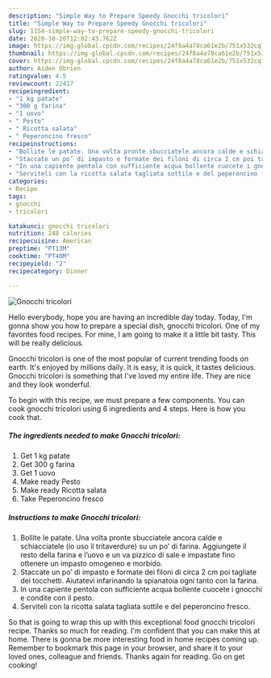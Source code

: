 ```yaml
---
description: "Simple Way to Prepare Speedy Gnocchi tricolori"
title: "Simple Way to Prepare Speedy Gnocchi tricolori"
slug: 1154-simple-way-to-prepare-speedy-gnocchi-tricolori
date: 2020-10-20T12:02:43.762Z
image: https://img-global.cpcdn.com/recipes/24f8a4a78ca61e2b/751x532cq70/gnocchi-tricolori-recipe-main-photo.jpg
thumbnail: https://img-global.cpcdn.com/recipes/24f8a4a78ca61e2b/751x532cq70/gnocchi-tricolori-recipe-main-photo.jpg
cover: https://img-global.cpcdn.com/recipes/24f8a4a78ca61e2b/751x532cq70/gnocchi-tricolori-recipe-main-photo.jpg
author: Aiden Obrien
ratingvalue: 4.5
reviewcount: 22417
recipeingredient:
- "1 kg patate"
- "300 g farina"
- "1 uovo"
- " Pesto"
- " Ricotta salata"
- " Peperoncino fresco"
recipeinstructions:
- "Bollite le patate. Una volta pronte sbucciatele ancora calde e schiacciatele (io uso il tritaverdure) su un po’ di farina. Aggiungete il resto della farina e l’uovo e un va pizzico di sale e impastate fino ottenere un impasto omogeneo e morbido."
- "Staccate un po’ di impasto e formate dei filoni di circa 2 cm poi tagliate dei tocchetti. Aiutatevi infarinando la spianatoia ogni tanto con la farina."
- "In una capiente pentola con sufficiente acqua bollente cuocete i gnocchi e condite con il pesto."
- "Serviteli con la ricotta salata tagliata sottile e del peperoncino fresco."
categories:
- Recipe
tags:
- gnocchi
- tricolori

katakunci: gnocchi tricolori 
nutrition: 248 calories
recipecuisine: American
preptime: "PT13M"
cooktime: "PT40M"
recipeyield: "2"
recipecategory: Dinner

---
```



![Gnocchi tricolori](https://img-global.cpcdn.com/recipes/24f8a4a78ca61e2b/751x532cq70/gnocchi-tricolori-recipe-main-photo.jpg)

Hello everybody, hope you are having an incredible day today. Today, I'm gonna show you how to prepare a special dish, gnocchi tricolori. One of my favorites food recipes. For mine, I am going to make it a little bit tasty. This will be really delicious.

Gnocchi tricolori is one of the most popular of current trending foods on earth. It's enjoyed by millions daily. It is easy, it is quick, it tastes delicious. Gnocchi tricolori is something that I've loved my entire life. They are nice and they look wonderful.




To begin with this recipe, we must prepare a few components. You can cook gnocchi tricolori using 6 ingredients and 4 steps. Here is how you cook that.

<!--inarticleads1-->

##### The ingredients needed to make Gnocchi tricolori:

1. Get 1 kg patate
1. Get 300 g farina
1. Get 1 uovo
1. Make ready  Pesto
1. Make ready  Ricotta salata
1. Take  Peperoncino fresco




<!--inarticleads2-->

##### Instructions to make Gnocchi tricolori:

1. Bollite le patate. Una volta pronte sbucciatele ancora calde e schiacciatele (io uso il tritaverdure) su un po’ di farina. Aggiungete il resto della farina e l’uovo e un va pizzico di sale e impastate fino ottenere un impasto omogeneo e morbido.
1. Staccate un po’ di impasto e formate dei filoni di circa 2 cm poi tagliate dei tocchetti. Aiutatevi infarinando la spianatoia ogni tanto con la farina.
1. In una capiente pentola con sufficiente acqua bollente cuocete i gnocchi e condite con il pesto.
1. Serviteli con la ricotta salata tagliata sottile e del peperoncino fresco.




So that is going to wrap this up with this exceptional food gnocchi tricolori recipe. Thanks so much for reading. I'm confident that you can make this at home. There is gonna be more interesting food in home recipes coming up. Remember to bookmark this page in your browser, and share it to your loved ones, colleague and friends. Thanks again for reading. Go on get cooking!
